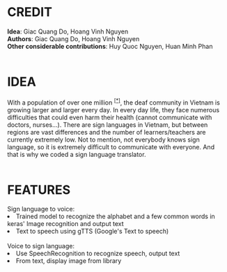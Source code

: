 <h1>CREDIT</h1>
<b>Idea</b>: Giac Quang Do, Hoang Vinh Nguyen<br>
<b>Authors</b>: Giac Quang Do, Hoang Vinh Nguyen<br>
<b>Other considerable contributions</b>: Huy Quoc Nguyen, Huan Minh Phan<br>
<br>
<h1>IDEA</h1>
With a population of over one million <sup><a href="https://www.dvv-international.de/en/adult-education-and-development/editions/aed-842017-inclusion-and-diversity/columns/raising-the-voice-of-deaf-people">[*]</a></sup>, the deaf community in Vietnam is growing larger and larger every day. In every day life, they face numerous difficulties that could even harm their health (cannot communicate with doctors, nurses...). There are sign languages in Vietnam, but between regions are vast differences and the number of learners/teachers are currently extremely low. Not to mention, not everybody knows sign language, so it is extremely difficult to communicate with everyone. And that is why we coded a sign language translator.<br>
<br>
<h1>FEATURES</h1>
Sign language to voice:<br>
<li>Trained model to recognize the alphabet and a few common words in keras' Image recognition and output text
<li>Text to speech using gTTS (Google's Text to speech)
<br><br>
Voice to sign language:<br>
<li>Use SpeechRecognition to recognize speech, output text
<li>From text, display image from library
